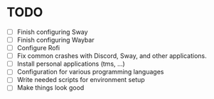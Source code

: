 # TODO

- [ ] Finish configuring Sway
- [ ] Finish configuring Waybar
- [ ] Configure Rofi
- [ ] Fix common crashes with Discord, Sway, and other applications.
- [ ] Install personal applications (tms, ...)
- [ ] Configuration for various programming languages
- [ ] Write needed scripts for environment setup
- [ ] Make things look good
